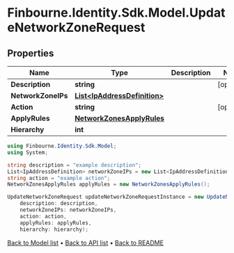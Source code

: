# Finbourne.Identity.Sdk.Model.UpdateNetworkZoneRequest

## Properties

Name | Type | Description | Notes
------------ | ------------- | ------------- | -------------
**Description** | **string** |  | [optional] 
**NetworkZoneIPs** | [**List&lt;IpAddressDefinition&gt;**](IpAddressDefinition.md) |  | 
**Action** | **string** |  | [optional] 
**ApplyRules** | [**NetworkZonesApplyRules**](NetworkZonesApplyRules.md) |  | 
**Hierarchy** | **int** |  | 

```csharp
using Finbourne.Identity.Sdk.Model;
using System;

string description = "example description";
List<IpAddressDefinition> networkZoneIPs = new List<IpAddressDefinition>();
string action = "example action";
NetworkZonesApplyRules applyRules = new NetworkZonesApplyRules();

UpdateNetworkZoneRequest updateNetworkZoneRequestInstance = new UpdateNetworkZoneRequest(
    description: description,
    networkZoneIPs: networkZoneIPs,
    action: action,
    applyRules: applyRules,
    hierarchy: hierarchy);
```

[Back to Model list](../README.md#documentation-for-models) &#8226; [Back to API list](../README.md#documentation-for-api-endpoints) &#8226; [Back to README](../README.md)
